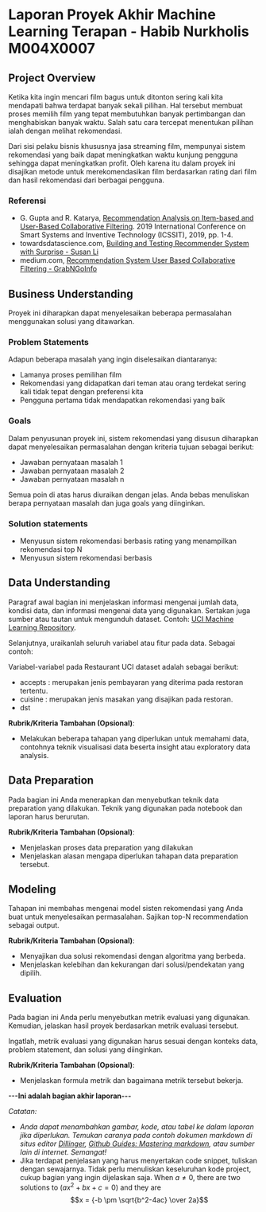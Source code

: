 # Laporan Proyek Akhir Machine Learning Terapan - Habib Nurkholis M004X0007

## Project Overview

Ketika kita ingin mencari film bagus untuk ditonton sering kali kita mendapati bahwa terdapat banyak sekali pilihan. Hal tersebut membuat proses memilih film yang tepat membutuhkan banyak pertimbangan dan menghabiskan banyak waktu. Salah satu cara tercepat menentukan pilihan ialah dengan melihat rekomendasi.

Dari sisi pelaku bisnis khususnya jasa streaming film, mempunyai sistem rekomendasi yang baik dapat meningkatkan waktu kunjung pengguna sehingga dapat meningkatkan profit. Oleh karena itu dalam proyek ini disajikan metode untuk merekomendasikan film berdasarkan rating dari film dan hasil rekomendasi dari berbagai pengguna.

### Referensi
- G. Gupta and R. Katarya, [Recommendation Analysis on Item-based and User-Based Collaborative Filtering](https://doi.org/10.1109/ICSSIT46314.2019.8987745). 2019 International Conference on Smart Systems and Inventive Technology (ICSSIT), 2019, pp. 1-4.
- towardsdatascience.com, [Building and Testing Recommender System with Surprise - Susan Li](https://towardsdatascience.com/building-and-testing-recommender-systems-with-surprise-step-by-step-d4ba702ef80b)
- medium.com, [Recommendation System User Based Collaborative Filtering - GrabNGoInfo](https://medium.com/grabngoinfo/recommendation-system-user-based-collaborative-filtering-a2e76e3e15c4)

## Business Understanding
Proyek ini diharapkan dapat menyelesaikan beberapa permasalahan menggunakan solusi yang ditawarkan.
### Problem Statements
Adapun beberapa masalah yang ingin diselesaikan diantaranya:
- Lamanya proses pemilihan film
- Rekomendasi yang didapatkan dari teman atau orang terdekat sering kali tidak tepat dengan preferensi kita
- Pengguna pertama tidak mendapatkan rekomendasi yang baik

### Goals
Dalam penyusunan proyek ini, sistem rekomendasi yang disusun diharapkan dapat menyelesaikan permasalahan dengan kriteria tujuan sebagai berikut:
- Jawaban pernyataan masalah 1
- Jawaban pernyataan masalah 2
- Jawaban pernyataan masalah n

Semua poin di atas harus diuraikan dengan jelas. Anda bebas menuliskan berapa pernyataan masalah dan juga goals yang diinginkan.
### Solution statements
- Menyusun sistem rekomendasi berbasis rating yang menampilkan rekomendasi top N
- Menyusun sistem rekomendasi berbasis 

## Data Understanding
Paragraf awal bagian ini menjelaskan informasi mengenai jumlah data, kondisi data, dan informasi mengenai data yang digunakan. Sertakan juga sumber atau tautan untuk mengunduh dataset. Contoh: [UCI Machine Learning Repository](https://archive.ics.uci.edu/ml/datasets/Restaurant+%26+consumer+data).

Selanjutnya, uraikanlah seluruh variabel atau fitur pada data. Sebagai contoh:  

Variabel-variabel pada Restaurant UCI dataset adalah sebagai berikut:
- accepts : merupakan jenis pembayaran yang diterima pada restoran tertentu.
- cuisine : merupakan jenis masakan yang disajikan pada restoran.
- dst

**Rubrik/Kriteria Tambahan (Opsional)**:
- Melakukan beberapa tahapan yang diperlukan untuk memahami data, contohnya teknik visualisasi data beserta insight atau exploratory data analysis.

## Data Preparation
Pada bagian ini Anda menerapkan dan menyebutkan teknik data preparation yang dilakukan. Teknik yang digunakan pada notebook dan laporan harus berurutan.

**Rubrik/Kriteria Tambahan (Opsional)**: 
- Menjelaskan proses data preparation yang dilakukan
- Menjelaskan alasan mengapa diperlukan tahapan data preparation tersebut.

## Modeling
Tahapan ini membahas mengenai model sisten rekomendasi yang Anda buat untuk menyelesaikan permasalahan. Sajikan top-N recommendation sebagai output.

**Rubrik/Kriteria Tambahan (Opsional)**: 
- Menyajikan dua solusi rekomendasi dengan algoritma yang berbeda.
- Menjelaskan kelebihan dan kekurangan dari solusi/pendekatan yang dipilih.

## Evaluation
Pada bagian ini Anda perlu menyebutkan metrik evaluasi yang digunakan. Kemudian, jelaskan hasil proyek berdasarkan metrik evaluasi tersebut.

Ingatlah, metrik evaluasi yang digunakan harus sesuai dengan konteks data, problem statement, dan solusi yang diinginkan.

**Rubrik/Kriteria Tambahan (Opsional)**: 
- Menjelaskan formula metrik dan bagaimana metrik tersebut bekerja.

**---Ini adalah bagian akhir laporan---**

_Catatan:_
- _Anda dapat menambahkan gambar, kode, atau tabel ke dalam laporan jika diperlukan. Temukan caranya pada contoh dokumen markdown di situs editor [Dillinger](https://dillinger.io/), [Github Guides: Mastering markdown](https://guides.github.com/features/mastering-markdown/), atau sumber lain di internet. Semangat!_
- Jika terdapat penjelasan yang harus menyertakan code snippet, tuliskan dengan sewajarnya. Tidak perlu menuliskan keseluruhan kode project, cukup bagian yang ingin dijelaskan saja.
When $a \ne 0$, there are two solutions to $(ax^2 + bx + c = 0)$ and they are 
$$x = {-b \pm \sqrt{b^2-4ac} \over 2a}$$
